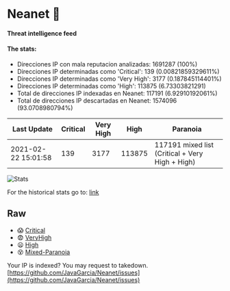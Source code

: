 # Neanet :hocho:
#### Threat intelligence feed
#### The stats:

- Direcciones IP con mala reputacion analizadas: 1691287 (100%)
- Direcciones IP determinadas como 'Critical':  139 (0.00821859329611%)
- Direcciones IP determinadas como 'Very High':  3177 (0.187845114401%)
- Direcciones IP determinadas como 'High':  113875 (6.73303821291)
- Total de direcciones IP indexadas en Neanet:  117191 (6.92910192061%)
- Total de direcciones IP descartadas en Neanet:  1574096 (93.0708980794%)

| Last Update | Critical | Very High | High | Paranoia |
| --- | --- | --- | --- | --- |
| 2021-02-22 15:01:58 | 139 | 3177 | 113875 | 117191 mixed list (Critical + Very High + High)|

![Stats](https://docs.google.com/spreadsheets/d/e/2PACX-1vSnaNMIXVabIpDJjufMlzH7poXnshF3mgd8Is1g9ytUEzVsP5my4Trn8f-xkoLLQ38xpL3HtmUexLo6/pubchart?oid=501124687&format=image)

For the historical stats go to: [link](/stats.csv)
## Raw
- :scream: [Critical](https://raw.githubusercontent.com/JavaGarcia/Neanet/master/blacklists/neanet_critical.txt)
- :fearful: [VeryHigh](https://raw.githubusercontent.com/JavaGarcia/Neanet/master/blacklists/neanet_veryHigh.txtt)
- :frowning: [High](https://raw.githubusercontent.com/JavaGarcia/Neanet/master/blacklists/neanet_high.txt)
- :dizzy_face: [Mixed-Paranoia](https://raw.githubusercontent.com/JavaGarcia/Neanet/master/blacklists/neanet_all.txt)


Your IP is indexed? You may request to takedown. [https://github.com/JavaGarcia/Neanet/issues](https://github.com/JavaGarcia/Neanet/issues)































































































































































































































































































































































































































































































































































































































































































































































































































































































































































































































































































































































































































































































































































































































































































































































































































































































































































































































































































































































































































































































































































































































































































































































































































































































































































































































































































































































































































































































































































































































































































































































































































































































































































































































































































































































































































































































































































































































































































































































































































































































































































































































































































































































































































































































































































